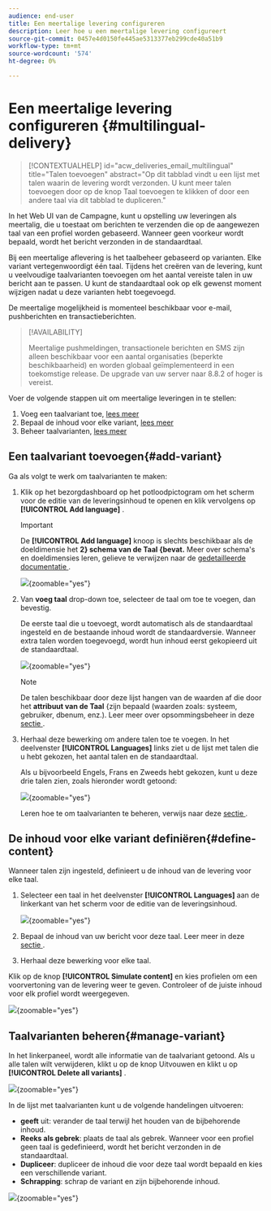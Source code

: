 ```yaml
---
audience: end-user
title: Een meertalige levering configureren
description: Leer hoe u een meertalige levering configureert
source-git-commit: 0457e4d0150fe445ae5313377eb299cde40a51b9
workflow-type: tm+mt
source-wordcount: '574'
ht-degree: 0%

---
```


# Een meertalige levering configureren {#multilingual-delivery}

>[!CONTEXTUALHELP]
>id="acw_deliveries_email_multilingual"
>title="Talen toevoegen"
>abstract="Op dit tabblad vindt u een lijst met talen waarin de levering wordt verzonden. U kunt meer talen toevoegen door op de knop Taal toevoegen te klikken of door een andere taal via dit tabblad te dupliceren."

In het Web UI van de Campagne, kunt u opstelling uw leveringen als meertalig, die u toestaat om berichten te verzenden die op de aangewezen taal van een profiel worden gebaseerd. Wanneer geen voorkeur wordt bepaald, wordt het bericht verzonden in de standaardtaal.

Bij een meertalige aflevering is het taalbeheer gebaseerd op varianten. Elke variant vertegenwoordigt één taal. Tijdens het creëren van de levering, kunt u veelvoudige taalvarianten toevoegen om het aantal vereiste talen in uw bericht aan te passen. U kunt de standaardtaal ook op elk gewenst moment wijzigen nadat u deze varianten hebt toegevoegd.

De meertalige mogelijkheid is momenteel beschikbaar voor e-mail, pushberichten en transactieberichten.

>[!AVAILABILITY]
>
>Meertalige pushmeldingen, transactionele berichten en SMS zijn alleen beschikbaar voor een aantal organisaties (beperkte beschikbaarheid) en worden globaal geïmplementeerd in een toekomstige release. De upgrade van uw server naar 8.8.2 of hoger is vereist.

Voer de volgende stappen uit om meertalige leveringen in te stellen:

1. Voeg een taalvariant toe, [ lees meer ](#add-variant)
1. Bepaal de inhoud voor elke variant, [ lees meer ](#define-content)
1. Beheer taalvarianten, [ lees meer ](#manage-variant)

## Een taalvariant toevoegen{#add-variant}

Ga als volgt te werk om taalvarianten te maken:

1. Klik op het bezorgdashboard op het potloodpictogram om het scherm voor de editie van de leveringsinhoud te openen en klik vervolgens op **[!UICONTROL Add language]** .

   >[!IMPORTANT]
   >
   >De **[!UICONTROL Add language]** knoop is slechts beschikbaar als de doeldimensie het **2} schema van de Taal {bevat.** Meer over schema&#39;s en doeldimensies leren, gelieve te verwijzen naar de [ gedetailleerde documentatie ](../audience/targeting-dimensions.md).

   ![](assets/edit-content_2.png){zoomable="yes"}

1. Van **voeg taal** drop-down toe, selecteer de taal om toe te voegen, dan bevestig.

   De eerste taal die u toevoegt, wordt automatisch als de standaardtaal ingesteld en de bestaande inhoud wordt de standaardversie. Wanneer extra talen worden toegevoegd, wordt hun inhoud eerst gekopieerd uit de standaardtaal.

   ![](assets/edit-content_3.png){zoomable="yes"}

   >[!NOTE]
   >
   >De talen beschikbaar door deze lijst hangen van de waarden af die door het **attribuut van de Taal** {zijn bepaald (waarden zoals: systeem, gebruiker, dbenum, enz.). Leer meer over opsommingsbeheer in deze [ sectie ](../administration/enumerations.md).

1. Herhaal deze bewerking om andere talen toe te voegen. In het deelvenster **[!UICONTROL Languages]** links ziet u de lijst met talen die u hebt gekozen, het aantal talen en de standaardtaal.

   Als u bijvoorbeeld Engels, Frans en Zweeds hebt gekozen, kunt u deze drie talen zien, zoals hieronder wordt getoond:

   ![](assets/edit-content_9.png){zoomable="yes"}

   Leren hoe te om taalvarianten te beheren, verwijs naar deze [ sectie ](#manage-variant).

## De inhoud voor elke variant definiëren{#define-content}

Wanneer talen zijn ingesteld, definieert u de inhoud van de levering voor elke taal.

1. Selecteer een taal in het deelvenster **[!UICONTROL Languages]** aan de linkerkant van het scherm voor de editie van de leveringsinhoud.

   ![](assets/edit-content_11.png){zoomable="yes"}

1. Bepaal de inhoud van uw bericht voor deze taal. Leer meer in deze [ sectie ](../msg/create-deliveries.md).

1. Herhaal deze bewerking voor elke taal.

<!--
>[!BEGINTABS]

>[!TAB Email delivery]

1. From the delivery content edition screen, choose a language and click the **[!UICONTROL Edit email body]** button. You can also hover over the email preview and select **[!UICONTROL Open email designer]**.

    ![](assets/edit-content_11.png){zoomable="yes"}

1. Define the content of your email for this language. [Read more](../email/get-started-email-designer.md#start-authoring)

1. Repeat this operation for each language.

>[!TAB SMS delivery]

1. From the delivery content edition screen, choose a language.

1. Edit the content of the SMS message for this language. [Read more](../sms/create-sms.md)

    ![](assets/edit-content_11-sms.png){zoomable="yes"}

1. Repeat this operation for each language.

>[!ENDTABS]

-->

Klik op de knop **[!UICONTROL Simulate content]** en kies profielen om een voorvertoning van de levering weer te geven. Controleer of de juiste inhoud voor elk profiel wordt weergegeven.

![](assets/edit-content_5.png){zoomable="yes"}

## Taalvarianten beheren{#manage-variant}

In het linkerpaneel, wordt alle informatie van de taalvariant getoond. Als u alle talen wilt verwijderen, klikt u op de knop Uitvouwen en klikt u op **[!UICONTROL Delete all variants]** .

![](assets/edit-content_13.png){zoomable="yes"}

In de lijst met taalvarianten kunt u de volgende handelingen uitvoeren:

* **geeft** uit: verander de taal terwijl het houden van de bijbehorende inhoud.
* **Reeks als gebrek**: plaats de taal als gebrek. Wanneer voor een profiel geen taal is gedefinieerd, wordt het bericht verzonden in de standaardtaal.
* **Dupliceer**: dupliceer de inhoud die voor deze taal wordt bepaald en kies een verschillende variant.
* **Schrapping**: schrap de variant en zijn bijbehorende inhoud.

![](assets/edit-content_13-sms.png){zoomable="yes"}

